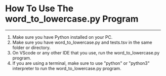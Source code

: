 # How To Use The word_to_lowercase.py Program
-----------------------------

1. Make sure you have Python installed on your PC.
2. Make sure you have word_to_lowercase.py and tests.tsv in the same folder or directory.
3. On VScode or any other IDE that you use, run the word_to_lowercase.py program.
4. If you are using a terminal, make sure to use "python" or "python3" interpreter to run the word_to_lowercase.py program. 
